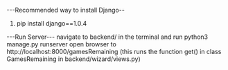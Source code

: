 ---Recommended way to install Django--
1. pip install django==1.0.4

---Run Server---
navigate to backend/ in the terminal and run   python3 manage.py runserver
open browser to http://localhost:8000/gamesRemaining (this runs the function get() in class GamesRemaining in backend/wizard/views.py)

